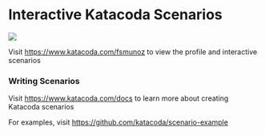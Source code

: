 # Interactive Katacoda Scenarios

[![](http://shields.katacoda.com/katacoda/fsmunoz/count.svg)](https://www.katacoda.com/fsmunoz "Get your profile on Katacoda.com")

Visit https://www.katacoda.com/fsmunoz to view the profile and interactive scenarios

### Writing Scenarios
Visit https://www.katacoda.com/docs to learn more about creating Katacoda scenarios

For examples, visit https://github.com/katacoda/scenario-example
